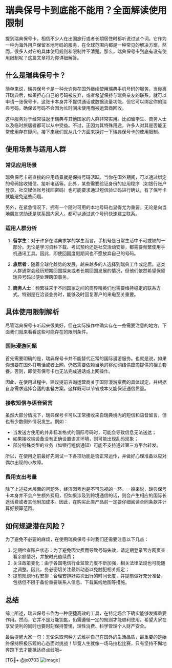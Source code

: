 # 瑞典保号卡到底能不能用？全面解读使用限制

提到瑞典保号卡，相信不少人在出国旅行或者长期居住时都听说过这个词。它作为一种为海外用户保留本地号码的服务，在全球范围内都是一种常见的解决方案。然而，很多人对它的具体使用规则和限制并不清楚。那么，瑞典保号卡到底有没有使用限制呢？这篇文章将为你详细解答。

## 什么是瑞典保号卡？

简单来说，瑞典保号卡是一种允许你在国外继续使用瑞典手机号码的服务。当你离开瑞典后，如果担心自己的号码被废弃，或者希望保持与瑞典亲友的联系，就可以申请一张保号卡。这张卡本身并不提供通话或数据流量功能，但它可以绑定你的瑞典号码，确保该号码不会因为长时间未使用而被运营商回收。

这种服务对于经常往返于瑞典与其他国家的人群非常实用。比如留学生、商务人士以及临时旅居者都可以从中受益。不过，正因为其特殊用途，许多人对其是否能正常使用存在疑问。接下来我们就从几个方面来探讨一下瑞典保号卡的使用限制。

## 使用场景与适用人群

### 常见应用场景
瑞典保号卡最直接的应用场景就是保持号码活跃。当你在国外期间，可以通过绑定的号码接收短信、接听电话等。此外，某些需要验证身份的应用程序（如银行账户登录、社交媒体账号找回密码）也可能要求通过短信验证码进行确认，有了保号卡就能避免这些问题。

另外，在紧急情况下，拥有一个随时可用的本地号码也显得尤为重要。无论是向当地朋友求助还是联系国内家人，都可以通过这个号码快速建立联系。

### 适用人群分析
1. **留学生**：对于许多在瑞典求学的学生而言，手机号是日常生活中不可或缺的一部分。无论是学习资料下载、考试预约还是社交活动安排，都需要频繁使用手机通讯工具。因此，即使回国度假期间也不愿放弃自己的号码。
   
2. **旅居者**：随着全球化趋势的发展，越来越多的人选择到瑞典工作或定居。这类人群通常会经历短期回国探亲或者长期回国发展的情况，但他们依然希望保留瑞典号码以便处理跨国事务。
   
3. **商务人士**：频繁往来于不同国家之间的商界精英们也需要维持稳定的联系方式。特别是在洽谈业务时，能够及时回复客户的来电至关重要。

## 具体使用限制解析

尽管瑞典保号卡听起来很美好，但在实际操作中确实存在一些需要注意的地方。下面我们就来看看这些可能存在的限制条件。

### 国际漫游问题
首先需要明确的是，瑞典保号卡并不能替代正常的国际漫游服务。也就是说，如果你想要在国外打电话或者上网，仍然需要依赖当地的移动网络供应商提供的相关套餐。否则，即使有保号卡也无法完成通话或上网操作。

因此，在使用过程中，建议提前咨询运营商关于国际漫游资费的具体规定，并根据自身需求选择合适的套餐方案。这样既可以节省成本又能保证通信质量。

### 接收短信与语音留言
虽然大部分情况下，瑞典保号卡可以正常接收来自瑞典境内的短信和语音留言，但也有少数例外情况发生。例如：
- 当发送方使用的并非标准格式的国际号码时，可能会导致信息无法送达；
- 如果接收端设备没有正确设置语言环境，则可能出现乱码现象；
- 部分特殊类型的业务（如银行短信通知）可能不支持通过第三方平台转发。

所以，在使用之前最好先测试一下各项功能是否正常运作，并做好心理准备以应对偶尔出现的小故障。

### 费用支出考量
除了上述技术层面的问题外，经济因素也是不可忽视的一环。一般来说，瑞典保号卡本身并不会产生额外费用，但如果涉及到跨境通信的话，则会产生相应的国际长途话费或者其他附加成本。因此，在购买此类产品前一定要仔细阅读合同条款并计算好预算范围。

## 如何规避潜在风险？

为了避免不必要的麻烦，在使用瑞典保号卡时我们还需要注意以下几点：

1. 定期检查账户状态：为了避免因欠费而导致号码失效，请定期登录官方网页查看余额情况，并按时充值续费；
2. 关注政策变化：由于各国电信行业监管力度不断加强，相关法律法规也可能随之调整。因此，务必密切关注最新动态以免触犯相关规定；
3. 提前规划行程安排：合理安排好每次出行的时间长度，并提前做好充分准备，包括但不限于备份重要联系人信息、下载离线地图等措施。

## 总结

综上所述，瑞典保号卡作为一种便捷高效的工具，在特定场合下确实能够发挥重要作用。然而，它并不是万能钥匙，仍需遵循一定的规则才能顺利使用。希望大家在享受便利的同时也要时刻保持警惕，理性消费、科学管理个人财产安全。

最后提醒大家一句：无论采取何种方式维护自己在国外的生活品质，最重要的是始终保持积极乐观的心态面对挑战！毕竟人生就像一场马拉松比赛，只有坚持不懈地奔跑下去才能抵达终点线哦~

[TG💪+ @jx0703 ![Image](https://github.com/user-attachments/assets/dbca1d08-cadb-493c-b0ec-ad6f7a83f270)]